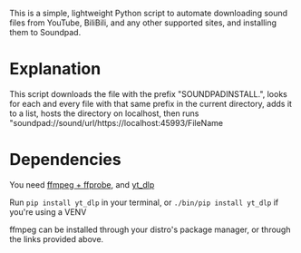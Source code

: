 This is a simple, lightweight Python script to automate downloading sound files from YouTube, BiliBili, and any other supported sites, and installing them to Soundpad.
# Explanation

This script downloads the file with the prefix "SOUNDPADINSTALL.", looks for each and every file with that same prefix in the current directory, adds it to a list, hosts the directory on localhost, then runs "soundpad://sound/url/https://localhost:45993/FileName
# Dependencies
You need [ffmpeg + ffprobe](https://ffmpeg.org/), and [yt_dlp](https://github.com/yt-dlp/yt-dlp)

Run `pip install yt_dlp` in your terminal, or `./bin/pip install yt_dlp` if you're using a VENV

ffmpeg can be installed through your distro's package manager, or through the links provided above.




